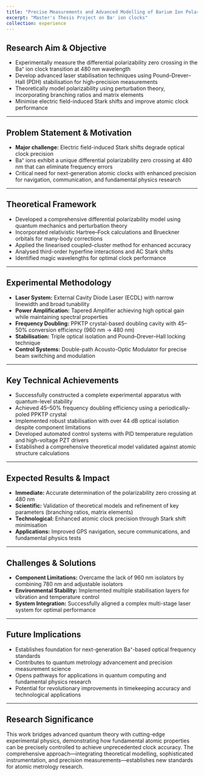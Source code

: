 ```yaml
---
title: "Precise Measurements and Advanced Modelling of Barium Ion Polarizability"
excerpt: "Master's Thesis Project on Ba⁺ ion clocks"
collection: experience
---
```



## Research Aim & Objective
- Experimentally measure the differential polarizability zero crossing in the Ba⁺ ion clock transition at 480 nm wavelength  
- Develop advanced laser stabilisation techniques using Pound–Drever–Hall (PDH) stabilisation for high-precision measurements  
- Theoretically model polarizability using perturbation theory, incorporating branching ratios and matrix elements  
- Minimise electric field-induced Stark shifts and improve atomic clock performance  

---

## Problem Statement & Motivation
- **Major challenge:** Electric field-induced Stark shifts degrade optical clock precision  
- Ba⁺ ions exhibit a unique differential polarizability zero crossing at 480 nm that can eliminate frequency errors  
- Critical need for next-generation atomic clocks with enhanced precision for navigation, communication, and fundamental physics research  

---

## Theoretical Framework
- Developed a comprehensive differential polarizability model using quantum mechanics and perturbation theory  
- Incorporated relativistic Hartree–Fock calculations and Brueckner orbitals for many-body corrections  
- Applied the linearised coupled-cluster method for enhanced accuracy  
- Analysed third-order hyperfine interactions and AC Stark shifts  
- Identified magic wavelengths for optimal clock performance  

---

## Experimental Methodology
- **Laser System:** External Cavity Diode Laser (ECDL) with narrow linewidth and broad tunability  
- **Power Amplification:** Tapered Amplifier achieving high optical gain while maintaining spectral properties  
- **Frequency Doubling:** PPKTP crystal-based doubling cavity with 45–50% conversion efficiency (960 nm → 480 nm)  
- **Stabilisation:** Triple optical isolation and Pound–Drever–Hall locking technique  
- **Control Systems:** Double-path Acousto-Optic Modulator for precise beam switching and modulation  

---

## Key Technical Achievements
- Successfully constructed a complete experimental apparatus with quantum-level stability  
- Achieved 45–50% frequency doubling efficiency using a periodically-poled PPKTP crystal  
- Implemented robust stabilisation with over 44 dB optical isolation despite component limitations  
- Developed automated control systems with PID temperature regulation and high-voltage PZT drivers  
- Established a comprehensive theoretical model validated against atomic structure calculations  

---

## Expected Results & Impact
- **Immediate:** Accurate determination of the polarizability zero crossing at 480 nm  
- **Scientific:** Validation of theoretical models and refinement of key parameters (branching ratios, matrix elements)  
- **Technological:** Enhanced atomic clock precision through Stark shift minimisation  
- **Applications:** Improved GPS navigation, secure communications, and fundamental physics tests  

---

## Challenges & Solutions
- **Component Limitations:** Overcame the lack of 960 nm isolators by combining 780 nm and adjustable isolators  
- **Environmental Stability:** Implemented multiple stabilisation layers for vibration and temperature control  
- **System Integration:** Successfully aligned a complex multi-stage laser system for optimal performance  

---

## Future Implications
- Establishes foundation for next-generation Ba⁺-based optical frequency standards  
- Contributes to quantum metrology advancement and precision measurement science  
- Opens pathways for applications in quantum computing and fundamental physics research  
- Potential for revolutionary improvements in timekeeping accuracy and technological applications  

---

## Research Significance
This work bridges advanced quantum theory with cutting-edge experimental physics, demonstrating how fundamental atomic properties can be precisely controlled to achieve unprecedented clock accuracy. The comprehensive approach—integrating theoretical modelling, sophisticated instrumentation, and precision measurements—establishes new standards for atomic metrology research.




